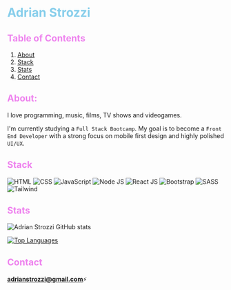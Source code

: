 # <span style="color:skyblue">Adrian Strozzi</span>

## <span style="color:violet">Table of Contents</span>
  
1. [About](#About)
2. [Stack](#Stack)
3. [Stats](#Stats)
4. [Contact](#Contact)

## <span style="color:violet">About:</span>

I love programming, music, films, TV shows and videogames.

I'm currently studying a `Full Stack Bootcamp`. My goal is to become a `Front End Developer` with a strong focus on mobile first design and highly polished `UI/UX`.

## <span style="color:violet">Stack</span>

![HTML](https://img.shields.io/badge/-HTML-e34f26?logo=html5&logoColor=fff&logoWidth=30)
![CSS](https://img.shields.io/badge/-CSS-1572B6?logo=css3&logoColor=fff&logoWidth=30)
![JavaScript](https://img.shields.io/badge/-JavaScript-F7DF1E?logo=javascript&logoColor=fff&logoWidth=30)
![Node JS](https://img.shields.io/badge/-NodeJS-339933?logo=node.js&logoColor=fff&logoWidth=30)
![React JS](https://img.shields.io/badge/-ReactJS-61DAFB?logo=react&logoColor=fff&logoWidth=30)
![Bootstrap](https://img.shields.io/badge/-Bootstrap-7952B3?logo=react&logoColor=fff&logoWidth=30)
![SASS](https://img.shields.io/badge/-SASS-CC6699?logo=sass&logoColor=fff&logoWidth=30)
![Tailwind](https://img.shields.io/badge/-TAILWIND-06B6D4?logo=tailwindcss&logoColor=fff&logoWidth=30)



## <span style="color:violet">Stats</span>

![Adrian Strozzi GitHub stats](https://github-readme-stats.vercel.app/api?username=adrianstrozzi&show_icons=true&theme=radical)

[![Top Languages](https://github-readme-stats.vercel.app/api/top-langs/?username=adrianstrozzi&layout=compact)](https://github.com/anuraghazra/github-readme-stats)

## <span style="color:violet">Contact</span>

**adrianstrozzi@gmail.com**:zap:

